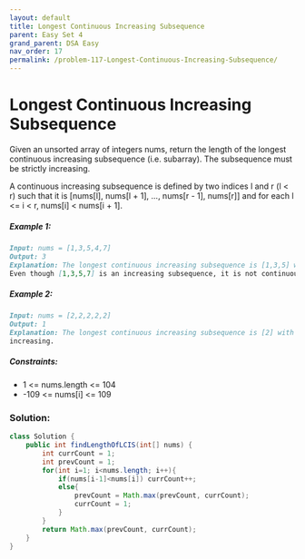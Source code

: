```yaml
---
layout: default
title: Longest Continuous Increasing Subsequence
parent: Easy Set 4
grand_parent: DSA Easy
nav_order: 17
permalink: /problem-117-Longest-Continuous-Increasing-Subsequence/
---
```

# Longest Continuous Increasing Subsequence

Given an unsorted array of integers nums, return the length of the longest continuous increasing subsequence (i.e. subarray). The subsequence must be strictly increasing.

A continuous increasing subsequence is defined by two indices l and r (l < r) such that it is [nums[l], nums[l + 1], ..., nums[r - 1], nums[r]] and for each l <= i < r, nums[i] < nums[i + 1].

##### Example 1:
```markdown
Input: nums = [1,3,5,4,7]
Output: 3
Explanation: The longest continuous increasing subsequence is [1,3,5] with length 3.
Even though [1,3,5,7] is an increasing subsequence, it is not continuous as elements 5 and 7 are separated by element 4.
```

##### Example 2:
```markdown
Input: nums = [2,2,2,2,2]
Output: 1
Explanation: The longest continuous increasing subsequence is [2] with length 1. Note that it must be strictly
increasing.
```

##### Constraints:
* 1 <= nums.length <= 104
* -109 <= nums[i] <= 109

### Solution:
```java
class Solution {
    public int findLengthOfLCIS(int[] nums) {
        int currCount = 1;
        int prevCount = 1;
        for(int i=1; i<nums.length; i++){
            if(nums[i-1]<nums[i]) currCount++;
            else{
                prevCount = Math.max(prevCount, currCount);
                currCount = 1;
            }
        }
        return Math.max(prevCount, currCount);
    }
}
```
